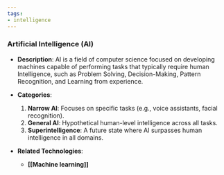 ```yaml
---
tags:
- intelligence
---
```


### **Artificial Intelligence (AI)**

- **Description**: AI is a field of computer science focused on developing machines capable of performing tasks that typically require human Intelligence, such as Problem Solving, Decision-Making, Pattern Recognition, and Learning from experience.
- **Categories**:

    1. **Narrow AI**: Focuses on specific tasks (e.g., voice assistants, facial recognition).
    2. **General AI**: Hypothetical human-level intelligence across all tasks.
    3. **Superintelligence**: A future state where AI surpasses human intelligence in all domains.
- **Related Technologies**:
    - **[[Machine learning]]**
